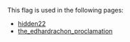 This flag is used in the following pages:
 - [hidden22](../events/hidden22.md)
 - [the_edhardrachon_proclamation](../events/the_edhardrachon_proclamation.md)

